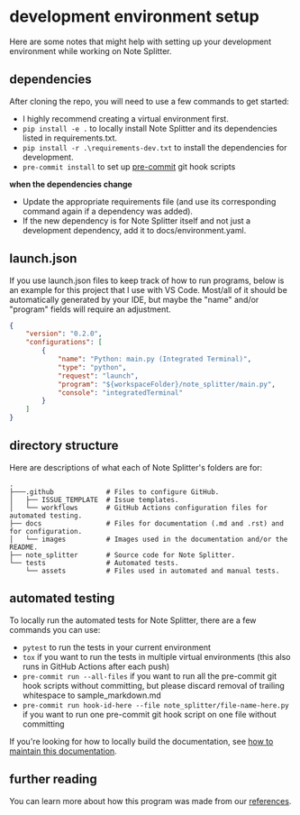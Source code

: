 # development environment setup

Here are some notes that might help with setting up your development environment while working on Note Splitter.

## dependencies

After cloning the repo, you will need to use a few commands to get started:

* I highly recommend creating a virtual environment first.
* `pip install -e .` to locally install Note Splitter and its dependencies listed in requirements.txt.
* `pip install -r .\requirements-dev.txt` to install the dependencies for development.
* `pre-commit install` to set up [pre-commit](https://pre-commit.com/) git hook scripts

**when the dependencies change**

* Update the appropriate requirements file (and use its corresponding command again if a dependency was added).
* If the new dependency is for Note Splitter itself and not just a development dependency, add it to docs/environment.yaml.

## launch.json

If you use launch.json files to keep track of how to run programs, below is an example for this project that I use with VS Code. Most/all of it should be automatically generated by your IDE, but maybe the "name" and/or "program" fields will require an adjustment.

```json
{
    "version": "0.2.0",
    "configurations": [
        {
            "name": "Python: main.py (Integrated Terminal)",
            "type": "python",
            "request": "launch",
            "program": "${workspaceFolder}/note_splitter/main.py",
            "console": "integratedTerminal"
        }
    ]
}
```

## directory structure

Here are descriptions of what each of Note Splitter's folders are for:

```
.
├───.github             # Files to configure GitHub.
│   ├── ISSUE_TEMPLATE  # Issue templates.
│   └── workflows       # GitHub Actions configuration files for automated testing.
├── docs                # Files for documentation (.md and .rst) and for configuration.
│   └── images          # Images used in the documentation and/or the README.
├── note_splitter       # Source code for Note Splitter.
└── tests               # Automated tests.
    └── assets          # Files used in automated and manual tests.
```

## automated testing

To locally run the automated tests for Note Splitter, there are a few commands you can use:
* `pytest` to run the tests in your current environment
* `tox` if you want to run the tests in multiple virtual environments (this also runs in GitHub Actions after each push)
* `pre-commit run --all-files` if you want to run all the pre-commit git hook scripts without committing, but please discard removal of trailing whitespace to sample_markdown.md
* `pre-commit run hook-id-here --file note_splitter/file-name-here.py` if you want to run one pre-commit git hook script on one file without committing

If you're looking for how to locally build the documentation, see [how to maintain this documentation](how-to-doc.rst).

## further reading

You can learn more about how this program was made from our [references](references.md).
